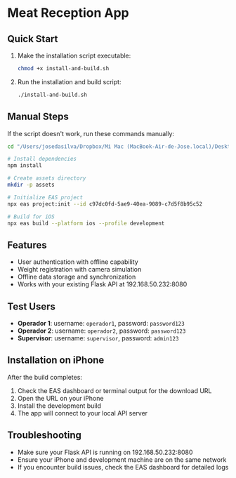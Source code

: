 # Meat Reception App

## Quick Start

1. Make the installation script executable:
   ```bash
   chmod +x install-and-build.sh
   ```

2. Run the installation and build script:
   ```bash
   ./install-and-build.sh
   ```

## Manual Steps

If the script doesn't work, run these commands manually:

```bash
cd "/Users/josedasilva/Dropbox/Mi Mac (MacBook-Air-de-Jose.local)/Desktop/CURAÇAO/recepcionapp/recepcion-app/expo-meat-app"

# Install dependencies
npm install

# Create assets directory
mkdir -p assets

# Initialize EAS project
npx eas project:init --id c97dc0fd-5ae9-40ea-9089-c7d5f8b95c52

# Build for iOS
npx eas build --platform ios --profile development
```

## Features

- User authentication with offline capability
- Weight registration with camera simulation
- Offline data storage and synchronization
- Works with your existing Flask API at 192.168.50.232:8080

## Test Users

- **Operador 1**: username: `operador1`, password: `password123`
- **Operador 2**: username: `operador2`, password: `password123`  
- **Supervisor**: username: `supervisor`, password: `admin123`

## Installation on iPhone

After the build completes:

1. Check the EAS dashboard or terminal output for the download URL
2. Open the URL on your iPhone
3. Install the development build
4. The app will connect to your local API server

## Troubleshooting

- Make sure your Flask API is running on 192.168.50.232:8080
- Ensure your iPhone and development machine are on the same network
- If you encounter build issues, check the EAS dashboard for detailed logs